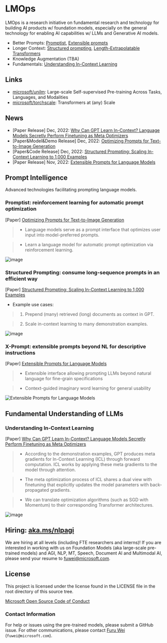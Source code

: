 <!--# LMOps: Enabling AI w/ LLMs-->

# LMOps
LMOps is a research initiative on fundamental research and technology for building AI products w/ foundation models, especially on the general technology for enabling AI capabilities w/ LLMs and Generative AI models.

- Better Prompts: [Promptist](https://arxiv.org/abs/2212.09611), [Extensible prompts](https://arxiv.org/abs/2212.00616)
- Longer Context: [Structured prompting](https://arxiv.org/abs/2212.06713), [Length-Extrapolatable Transformers](https://arxiv.org/abs/2212.10554)
- Knowledge Augmentation (TBA)
- Fundamentals: [Understanding In-Context Learning](https://arxiv.org/abs/2212.10559)

## Links

- [microsoft/unilm](https://github.com/microsoft/unilm): Large-scale Self-supervised Pre-training Across Tasks, Languages, and Modalities
- [microsoft/torchscale](https://github.com/microsoft/torchscale): Transformers at (any) Scale

## News
- [Paper Release] Dec, 2022: [Why Can GPT Learn In-Context? Language Models Secretly Perform Finetuning as Meta Optimizers](https://arxiv.org/abs/2212.10559)
- [Paper&Model&Demo Release] Dec, 2022: [Optimizing Prompts for Text-to-Image Generation](https://aka.ms/promptist)
- [Paper&Code Release] Dec, 2022: [Structured Prompting: Scaling In-Context Learning to 1,000 Examples](https://arxiv.org/abs/2212.06713)
- [Paper Release] Nov, 2022: [Extensible Prompts for Language Models](https://arxiv.org/abs/2212.00616)

## Prompt Intelligence

Advanced technologies facilitating prompting language models.

### Promptist: reinforcement learning for automatic prompt optimization

[Paper] [Optimizing Prompts for Text-to-Image Generation](https://arxiv.org/abs/2212.09611)

> - Language models serve as a prompt interface that optimizes user input into model-preferred prompts.

> - Learn a language model for automatic prompt optimization via reinforcement learning.

![image](https://user-images.githubusercontent.com/1070872/207856962-02f08d92-f2bf-441a-b1c3-efff1a4b6187.png)


### Structured Prompting: consume long-sequence prompts in an efficient way

[Paper] [Structured Prompting: Scaling In-Context Learning to 1,000 Examples](https://arxiv.org/abs/2212.06713)

- Example use cases:

> 1) Prepend (many) retrieved (long) documents as context in GPT.

> 2) Scale in-context learning to many demonstration examples.

![image](https://user-images.githubusercontent.com/1070872/207856629-2bb0c933-c27b-4177-9e10-e397622ae79b.png)


### X-Prompt: extensible prompts beyond NL for descriptive instructions

[Paper] [Extensible Prompts for Language Models](https://arxiv.org/abs/2212.00616)

> - Extensible interface allowing prompting LLMs beyond natural language for fine-grain specifications

> - Context-guided imaginary word learning for general usability

![Extensible Prompts for Language Models](https://user-images.githubusercontent.com/1070872/207856788-5409d04d-c406-4b29-ae7b-2732e727d4cc.png)


## Fundamental Understanding of LLMs

### Understanding In-Context Learning

[Paper] [Why Can GPT Learn In-Context? Language Models Secretly Perform Finetuning as Meta Optimizers](https://arxiv.org/abs/2212.10559)

> - According to the demonstration examples, GPT produces meta gradients for In-Context Learning (ICL) through forward computation. ICL works by applying these meta gradients to the model through attention.

> - The meta optimization process of ICL shares a dual view with finetuning that explicitly updates the model parameters with back-propagated gradients.

> - We can translate optimization algorithms (such as SGD with Momentum) to their corresponding Transformer architectures.

![image](https://user-images.githubusercontent.com/1070872/208835096-54407f5f-d136-4747-9629-3219988df5d4.png)

## Hiring: [aka.ms/nlpagi](https://aka.ms/nlpagi)
We are hiring at all levels (including FTE researchers and interns)! If you are interested in working with us on Foundation Models (aka large-scale pre-trained models) and AGI, NLP, MT, Speech, Document AI and Multimodal AI, please send your resume to <a href="mailto:fuwei@microsoft.com" class="x-hidden-focus">fuwei@microsoft.com</a>.

## License
This project is licensed under the license found in the LICENSE file in the root directory of this source tree.

[Microsoft Open Source Code of Conduct](https://opensource.microsoft.com/codeofconduct)

### Contact Information

For help or issues using the pre-trained models, please submit a GitHub issue.
For other communications, please contact [Furu Wei](http://gitnlp.org/) (`fuwei@microsoft.com`).
